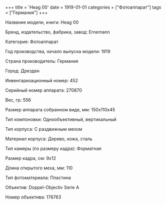 +++
title = 'Heag 00'
date = 1919-01-01
categories = ["Фотоаппарат"]
tags = ["Германия"]
+++

Название модели, книги: Heag 00

Бренд, издательство, фабрика, завод: Ernemann

Категория: Фотоаппарат

Год производства, начало выпуска модели: 1919

Страна производитель: Германия

Город: Дрезден

Инвентаризационный номер: 452

Серийный номер аппарата: 270870

Вес, гр: 556

Размер аппарата  собранном виде, мм: 150x110x45

Тип компоновки: Однообъективный, вертикальный

Тип корпуса: С раздвижным мехом

Материал корпуса: Дерево, кожа, сталь

Тип камеры (по размеру кадра): Форматная

Размер кадра, см: 9x12

Длина открытого меха, мм: 110

Тип фотоматериала: Пластина

Объектив: Doppel-Objectiv Serie A

Номер объектива: 176763

